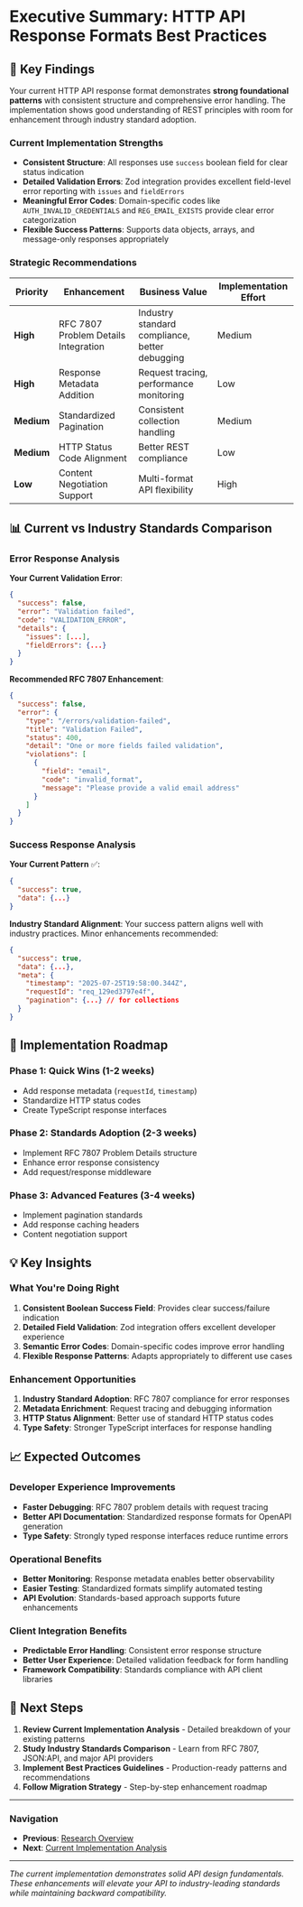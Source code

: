# Executive Summary: HTTP API Response Formats Best Practices

## 🎯 Key Findings

Your current HTTP API response format demonstrates **strong foundational patterns** with consistent structure and comprehensive error handling. The implementation shows good understanding of REST principles with room for enhancement through industry standard adoption.

### Current Implementation Strengths

- **Consistent Structure**: All responses use `success` boolean field for clear status indication
- **Detailed Validation Errors**: Zod integration provides excellent field-level error reporting with `issues` and `fieldErrors`
- **Meaningful Error Codes**: Domain-specific codes like `AUTH_INVALID_CREDENTIALS` and `REG_EMAIL_EXISTS` provide clear error categorization
- **Flexible Success Patterns**: Supports data objects, arrays, and message-only responses appropriately

### Strategic Recommendations

| Priority | Enhancement | Business Value | Implementation Effort |
|----------|-------------|----------------|----------------------|
| **High** | RFC 7807 Problem Details Integration | Industry standard compliance, better debugging | Medium |
| **High** | Response Metadata Addition | Request tracing, performance monitoring | Low |
| **Medium** | Standardized Pagination | Consistent collection handling | Medium |
| **Medium** | HTTP Status Code Alignment | Better REST compliance | Low |
| **Low** | Content Negotiation Support | Multi-format API flexibility | High |

## 📊 Current vs Industry Standards Comparison

### Error Response Analysis

**Your Current Validation Error**:
```json
{
  "success": false,
  "error": "Validation failed",
  "code": "VALIDATION_ERROR",
  "details": {
    "issues": [...],
    "fieldErrors": {...}
  }
}
```

**Recommended RFC 7807 Enhancement**:
```json
{
  "success": false,
  "error": {
    "type": "/errors/validation-failed",
    "title": "Validation Failed",
    "status": 400,
    "detail": "One or more fields failed validation",
    "violations": [
      {
        "field": "email",
        "code": "invalid_format", 
        "message": "Please provide a valid email address"
      }
    ]
  }
}
```

### Success Response Analysis

**Your Current Pattern** ✅:
```json
{
  "success": true,
  "data": {...}
}
```

**Industry Standard Alignment**: Your success pattern aligns well with industry practices. Minor enhancements recommended:

```json
{
  "success": true,
  "data": {...},
  "meta": {
    "timestamp": "2025-07-25T19:58:00.344Z",
    "requestId": "req_129ed3797e4f",
    "pagination": {...} // for collections
  }
}
```

## 🚀 Implementation Roadmap

### Phase 1: Quick Wins (1-2 weeks)
- Add response metadata (`requestId`, `timestamp`)
- Standardize HTTP status codes
- Create TypeScript response interfaces

### Phase 2: Standards Adoption (2-3 weeks)  
- Implement RFC 7807 Problem Details structure
- Enhance error response consistency
- Add request/response middleware

### Phase 3: Advanced Features (3-4 weeks)
- Implement pagination standards
- Add response caching headers
- Content negotiation support

## 💡 Key Insights

### What You're Doing Right
1. **Consistent Boolean Success Field**: Provides clear success/failure indication
2. **Detailed Field Validation**: Zod integration offers excellent developer experience
3. **Semantic Error Codes**: Domain-specific codes improve error handling
4. **Flexible Response Patterns**: Adapts appropriately to different use cases

### Enhancement Opportunities
1. **Industry Standard Adoption**: RFC 7807 compliance for error responses
2. **Metadata Enrichment**: Request tracing and debugging information
3. **HTTP Status Alignment**: Better use of standard HTTP status codes
4. **Type Safety**: Stronger TypeScript interfaces for response handling

## 📈 Expected Outcomes

### Developer Experience Improvements
- **Faster Debugging**: RFC 7807 problem details with request tracing
- **Better API Documentation**: Standardized response formats for OpenAPI generation
- **Type Safety**: Strongly typed response interfaces reduce runtime errors

### Operational Benefits  
- **Better Monitoring**: Response metadata enables better observability
- **Easier Testing**: Standardized formats simplify automated testing
- **API Evolution**: Standards-based approach supports future enhancements

### Client Integration Benefits
- **Predictable Error Handling**: Consistent error response structure
- **Better User Experience**: Detailed validation feedback for form handling
- **Framework Compatibility**: Standards compliance with API client libraries

## 🎯 Next Steps

1. **Review Current Implementation Analysis** - Detailed breakdown of your existing patterns
2. **Study Industry Standards Comparison** - Learn from RFC 7807, JSON:API, and major API providers
3. **Implement Best Practices Guidelines** - Production-ready patterns and recommendations
4. **Follow Migration Strategy** - Step-by-step enhancement roadmap

---

### Navigation
- **Previous**: [Research Overview](./README.md)
- **Next**: [Current Implementation Analysis](./current-implementation-analysis.md)

---

*The current implementation demonstrates solid API design fundamentals. These enhancements will elevate your API to industry-leading standards while maintaining backward compatibility.*